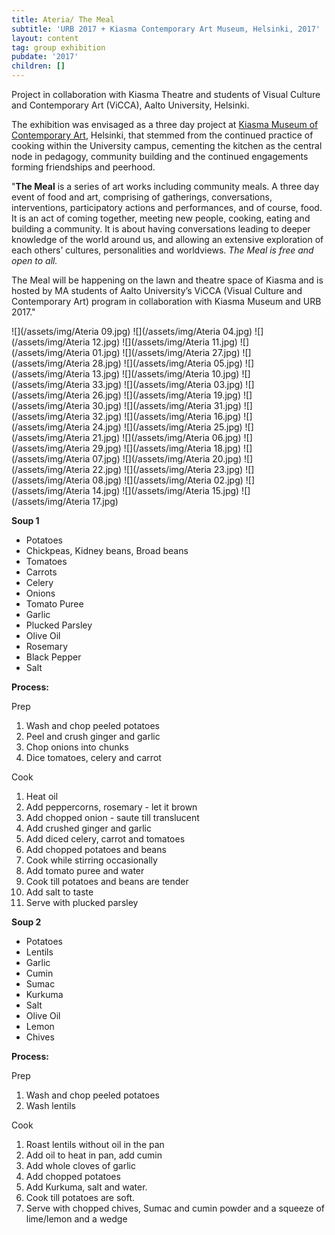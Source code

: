 ```yaml
---
title: Ateria/ The Meal
subtitle: 'URB 2017 + Kiasma Contemporary Art Museum, Helsinki, 2017'
layout: content
tag: group exhibition
pubdate: '2017'
children: []
---
```

Project in collaboration with Kiasma Theatre and students of Visual Culture and Contemporary Art (ViCCA), Aalto University, Helsinki.

The exhibition was envisaged as a three day project at [Kiasma Museum of Contemporary Art](https://kiasma.fi/en/), Helsinki, that stemmed from the continued practice of cooking within the University campus, cementing the kitchen as the central node in pedagogy, community building and the continued engagements forming friendships and peerhood.

"**The Meal** is a series of art works including community meals. A three day event of food and art, comprising of gatherings, conversations, interventions, participatory actions and performances, and of course, food. It is an act of coming together, meeting new people, cooking, eating and building a community. It is about having conversations leading to deeper knowledge of the world around us, and allowing an extensive exploration of each others’ cultures, personalities and worldviews. _The Meal is free and open to all._

The Meal will be happening on the lawn and theatre space of Kiasma and is hosted by MA students of Aalto University’s ViCCA (Visual Culture and Contemporary Art) program in collaboration with Kiasma Museum and URB 2017."

!\[](/assets/img/Ateria 09.jpg)
!\[](/assets/img/Ateria 04.jpg)
!\[](/assets/img/Ateria 12.jpg)
!\[](/assets/img/Ateria 11.jpg)
!\[](/assets/img/Ateria 01.jpg)
!\[](/assets/img/Ateria 27.jpg)
!\[](/assets/img/Ateria 28.jpg)
!\[](/assets/img/Ateria 05.jpg)
!\[](/assets/img/Ateria 13.jpg)
!\[](/assets/img/Ateria 10.jpg)
!\[](/assets/img/Ateria 33.jpg)
!\[](/assets/img/Ateria 03.jpg)
!\[](/assets/img/Ateria 26.jpg)
!\[](/assets/img/Ateria 19.jpg)
!\[](/assets/img/Ateria 30.jpg)
!\[](/assets/img/Ateria 31.jpg)
!\[](/assets/img/Ateria 32.jpg)
!\[](/assets/img/Ateria 16.jpg)
!\[](/assets/img/Ateria 24.jpg)
!\[](/assets/img/Ateria 25.jpg)
!\[](/assets/img/Ateria 21.jpg)
!\[](/assets/img/Ateria 06.jpg)
!\[](/assets/img/Ateria 29.jpg)
!\[](/assets/img/Ateria 18.jpg)
!\[](/assets/img/Ateria 07.jpg)
!\[](/assets/img/Ateria 20.jpg)
!\[](/assets/img/Ateria 22.jpg)
!\[](/assets/img/Ateria 23.jpg)
!\[](/assets/img/Ateria 08.jpg)
!\[](/assets/img/Ateria 02.jpg)
!\[](/assets/img/Ateria 14.jpg)
!\[](/assets/img/Ateria 15.jpg)
!\[](/assets/img/Ateria 17.jpg)

**Soup 1**

* Potatoes
* Chickpeas, Kidney beans, Broad beans
* Tomatoes
* Carrots
* Celery
* Onions
* Tomato Puree
* Garlic
* Plucked Parsley
* Olive Oil
* Rosemary
* Black Pepper
* Salt

**Process:**

Prep

1. Wash and chop peeled potatoes
2. Peel and crush ginger and garlic
3. Chop onions into chunks
4. Dice tomatoes, celery and carrot

Cook

1. Heat oil
2. Add peppercorns, rosemary - let it brown
3. Add chopped onion - saute till translucent
4. Add crushed ginger and garlic
5. Add diced celery, carrot and tomatoes
6. Add chopped potatoes and beans
7. Cook while stirring occasionally
8. Add tomato puree and water
9. Cook till potatoes and beans are tender
10. Add salt to taste
11. Serve with plucked parsley



**Soup 2**

* Potatoes
* Lentils
* Garlic
* Cumin
* Sumac
* Kurkuma
* Salt
* Olive Oil
* Lemon
* Chives

**Process:**

Prep

1. Wash and chop peeled potatoes
2. Wash lentils

Cook

1. Roast lentils without oil in the pan
2. Add oil to heat in pan, add cumin
3. Add whole cloves of garlic
4. Add chopped potatoes
5. Add Kurkuma, salt and water.
6. Cook till potatoes are soft.
7. Serve with chopped chives, Sumac and cumin powder and a squeeze of lime/lemon and a wedge
